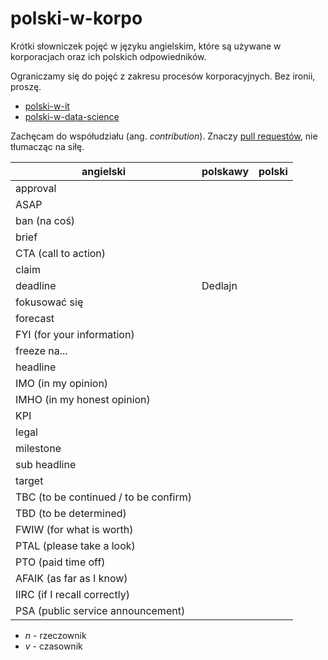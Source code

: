 # polski-w-korpo

Krótki słowniczek pojęć w języku angielskim, które są używane w korporacjach oraz ich polskich odpowiedników.

Ograniczamy się do pojęć z zakresu procesów korporacyjnych. Bez ironii, proszę.

* [polski-w-it](https://github.com/nurkiewicz/polski-w-it)
* [polski-w-data-science](https://github.com/xenteros/polski-w-data-science)

Zachęcam do współudziału (ang. _contribution_).
Znaczy [pull requestów](https://github.com/piecioshka/polski-w-korpo/pulls), nie tłumacząc na siłę.

| angielski                            | polskawy | polski |
|--------------------------------------|----------|--------|
| approval                             |          |        |
| ASAP                                 |          |        |
| ban (na coś)                         |          |        |
| brief                                |          |        |
| CTA (call to action)                 |          |        |
| claim                                |          |        |
| deadline                             | Dedlajn  |        |
| fokusować się                        |          |        |
| forecast                             |          |        |
| FYI (for your information)           |          |        |
| freeze na...                         |          |        |
| headline                             |          |        |
| IMO (in my opinion)                  |          |        |
| IMHO (in my honest opinion)          |          |        |
| KPI                                  |          |        |
| legal                                |          |        |
| milestone                            |          |        |
| sub headline                         |          |        |
| target                               |          |        |
| TBC (to be continued / to be confirm)|          |        |
| TBD (to be determined)               |          |        |
| FWIW (for what is worth)             |          |        |
| PTAL (please take a look)            |          |        |
| PTO (paid time off)                  |          |        |
| AFAIK (as far as I know)             |          |        |
| IIRC (if I recall correctly)         |          |        |
| PSA (public service announcement)    |          |        |

* _n_ - rzeczownik
* _v_ - czasownik
